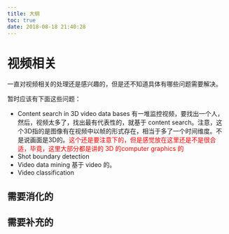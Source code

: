 ```yaml
---
title: 大纲
toc: true
date: 2018-08-18 21:40:28
---
```


# 视频相关


一直对视频相关的处理还是感兴趣的，但是还不知道具体有哪些问题需要解决。

暂时应该有下面这些问题：


- Content search in 3D video data bases 有一堆监控视频，要找出一个人，然后，视频太多了，找出最有代表性的，就基于 content search。注意，这个3D指的是图像有在视频中以帧的形式存在，相当于多了一个时间维度。不是说画面是3D的。<span style="color:red;">这个还是要注意下的，但是感觉放在这里还是不是很合适，毕竟，这里大部分都是讲的 3D 的computer graphics 的 </span>
- Shot boundary detection
- Video data mining 基于 video 的。
- Video classification



## 需要消化的





## 需要补充的
